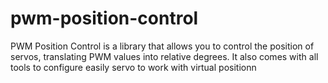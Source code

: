# pwm-position-control
PWM Position Control is a library that allows you to control the position of servos, translating PWM values into relative degrees. It also comes with all tools to configure easily servo to work with virtual positionn
